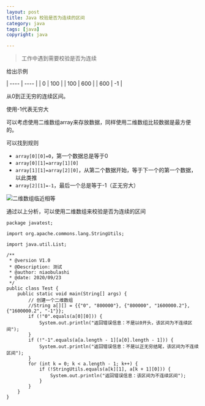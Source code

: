 ```yaml
---
layout: post
title: Java 校验是否为连续的区间
category: java
tags: [java]
copyright: java

---
```


> 工作中遇到需要校验是否为连续

给出示例

|  ----  | ----  |
| 0  | 100 |
| 100  | 600 |
| 600  | -1 |

从0到正无穷的连续区间。

使用-1代表无穷大

可以考虑使用二维数组array来存放数据，同样使用二维数组比较数据是最方便的。

可以找到规则

 - `array[0][0]=0`，第一个数据总是等于0
 - `array[0][1]=array[1][0]`
 - `array[1][1]=array[2][0]`，从第二个数据开始，等于下一个的第一个数据，以此类推
 - `array[2][1]=-1`，最后一个总是等于-1（正无穷大）

![二维数组临近相等][1]

通过以上分析，可以使用二维数组来校验是否为连续的区间

```
package javatest;
 
import org.apache.commons.lang.StringUtils;
 
import java.util.List;
 
/**
 * @version V1.0
 * @Description: 测试
 * @author: niaobulashi
 * @date: 2020/09/23
 */
public class Test {
    public static void main(String[] args) {
        // 创建一个二维数组
        //String a[][] = {{"0", "800000"}, {"800000", "1600000.2"}, {"1600000.2", "-1"}};
        if (!"0".equals(a[0][0])) {
            System.out.println("返回错误信息：不是以0开头，该区间为不连续区间");
        }
        if (!"-1".equals(a[a.length - 1][a[0].length - 1])) {
            System.out.println("返回错误信息：不是以正无穷结尾，该区间为不连续区间");
        }
        for (int k = 0; k < a.length - 1; k++) {
            if (!StringUtils.equals(a[k][1], a[k + 1][0])) {
                System.out.println("返回错误信息：该区间为不连续区间");
            }
        }
    }
}
```


  [1]: https://images.niaobulashi.com/typecho/uploads/2020/09/1047437796.png



